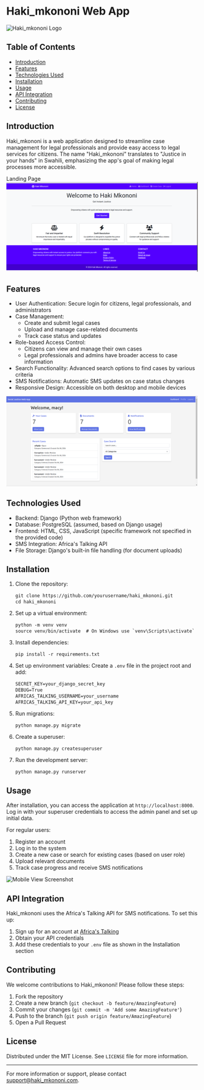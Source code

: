 # Haki_mkononi Web App

![Haki_mkononi Logo](https://via.placeholder.com/150?text=Haki_mkononi+Logo)

## Table of Contents
- [Introduction](#introduction)
- [Features](#features)
- [Technologies Used](#technologies-used)
- [Installation](#installation)
- [Usage](#usage)
- [API Integration](#api-integration)
- [Contributing](#contributing)
- [License](#license)

## Introduction

Haki_mkononi is a web application designed to streamline case management for legal professionals and provide easy access to legal services for citizens. The name "Haki_mkononi" translates to "Justice in your hands" in Swahili, emphasizing the app's goal of making legal processes more accessible.

Landing Page![alt text](<Haki 1.png>)

## Features

- User Authentication: Secure login for citizens, legal professionals, and administrators
- Case Management:
  - Create and submit legal cases
  - Upload and manage case-related documents
  - Track case status and updates
- Role-based Access Control:
  - Citizens can view and manage their own cases
  - Legal professionals and admins have broader access to case information
- Search Functionality: Advanced search options to find cases by various criteria
- SMS Notifications: Automatic SMS updates on case status changes
- Responsive Design: Accessible on both desktop and mobile devices

![alt text](Haki2.png)

## Technologies Used

- Backend: Django (Python web framework)
- Database: PostgreSQL (assumed, based on Django usage)
- Frontend: HTML, CSS, JavaScript (specific framework not specified in the provided code)
- SMS Integration: Africa's Talking API
- File Storage: Django's built-in file handling (for document uploads)

## Installation

1. Clone the repository:
   ```
   git clone https://github.com/yourusername/haki_mkononi.git
   cd haki_mkononi
   ```

2. Set up a virtual environment:
   ```
   python -m venv venv
   source venv/bin/activate  # On Windows use `venv\Scripts\activate`
   ```

3. Install dependencies:
   ```
   pip install -r requirements.txt
   ```

4. Set up environment variables:
   Create a `.env` file in the project root and add:
   ```
   SECRET_KEY=your_django_secret_key
   DEBUG=True
   AFRICAS_TALKING_USERNAME=your_username
   AFRICAS_TALKING_API_KEY=your_api_key
   ```

5. Run migrations:
   ```
   python manage.py migrate
   ```

6. Create a superuser:
   ```
   python manage.py createsuperuser
   ```

7. Run the development server:
   ```
   python manage.py runserver
   ```

## Usage

After installation, you can access the application at `http://localhost:8000`. Log in with your superuser credentials to access the admin panel and set up initial data.

For regular users:
1. Register an account
2. Log in to the system
3. Create a new case or search for existing cases (based on user role)
4. Upload relevant documents
5. Track case progress and receive SMS notifications

![Mobile View Screenshot](https://via.placeholder.com/300x600?text=Mobile+View+Screenshot)

## API Integration

Haki_mkononi uses the Africa's Talking API for SMS notifications. To set this up:

1. Sign up for an account at [Africa's Talking](https://africastalking.com/)
2. Obtain your API credentials
3. Add these credentials to your `.env` file as shown in the Installation section

## Contributing

We welcome contributions to Haki_mkononi! Please follow these steps:

1. Fork the repository
2. Create a new branch (`git checkout -b feature/AmazingFeature`)
3. Commit your changes (`git commit -m 'Add some AmazingFeature'`)
4. Push to the branch (`git push origin feature/AmazingFeature`)
5. Open a Pull Request

## License

Distributed under the MIT License. See `LICENSE` file for more information.

---

For more information or support, please contact [support@haki_mkononi.com](mailto:support@haki_mkononi.com).

